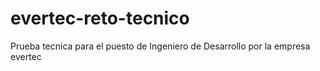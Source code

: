 # evertec-reto-tecnico
Prueba tecnica para el puesto de Ingeniero de Desarrollo por la empresa evertec
